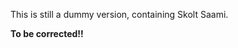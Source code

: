 
This is still a dummy version, containing Skolt Saami.

**To be corrected!!**




























